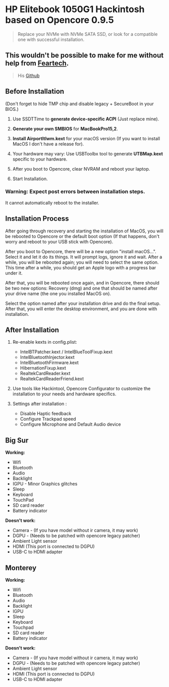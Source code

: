 # HP Elitebook 1050G1 Hackintosh based on Opencore 0.9.5
> Replace your NVMe with NVMe SATA SSD, or look for a compatible one with successful installation.

## This wouldn't be possible to make for me without help from [Feartech](https://www.tonymacx86.com/members/feartech.877703/#about).
>His [Github](https://github.com/feartech)

## Before Installation

(Don't forget to hide TMP chip and disable legacy + SecureBoot in your BIOS.)

1. Use SSDTTime to **generate device-specific ACPI** (Just replace mine).

2. **Generate your own SMBIOS** for **MacBookPro15,2**.

3. **Install AirportItlwm.kext** for your macOS version (If you want to install MacOS I don't have a release for).

4. Your hardware may vary: Use USBToolbx tool to generate **UTBMap.kext** specific to your hardware.

5. After you boot to Opencore, clear NVRAM and reboot your laptop.

6. Start Installation.

### Warning: Expect post errors between installation steps.
It cannot automatically reboot to the installer.

## Installation Process

After going through recovery and starting the installation of MacOS, you will be rebooted to Opencore or the default boot option (If that happens, don't worry and reboot to your USB stick with Opencore).

After you boot to Opencore, there will be a new option "install macOS...". Select it and let it do its things. It will prompt logs, ignore it and wait. After a while, you will be rebooted again; you will need to select the same option. This time after a while, you should get an Apple logo with a progress bar under it.

After that, you will be rebooted once again, and in Opencore, there should be two new options: Recovery (dmg) and one that should be named after your drive name (the one you installed MacOS on).

Select the option named after your installation drive and do the final setup. After that, you will enter the desktop environment, and you are done with installation.

## After Installation

1. Re-enable kexts in config.plist:
   - IntelBTPatcher.kext / IntelBlueToolFixup.kext
   - IntelBluetoothInjector.kext
   - IntelBluetoothFirmware.kext
   - HibernationFixup.kext
   - RealtekCardReader.kext
   - RealtekCardReaderFriend.kext

2. Use tools like Hackintool, Opencore Configurator to customize the installation to your needs and hardware specifics.

3. Settings after installation :
   - Disable Haptic feedback
   - Configure Trackpad speed
   - Configure Microphone and Default Audio device

## Big Sur

**Working:**

- Wifi
- Bluetooth
- Audio
- Backlight
- IGPU - Minor Graphics glitches
- Sleep
- Keyboard
- TouchPad
- SD card reader
- Battery indicator 

**Doesn't work:**

- Camera - (If you have model without ir camera, it may work)
- DGPU - (Needs to be patched with opencore legacy patcher)
- Ambient Light sensor 
- HDMI (This port is connected to DGPU)
- USB-C to HDMI adapter

## Monterey

**Working:**

- Wifi
- Bluetooth
- Audio
- Backlight
- IGPU
- Sleep
- Keyboard
- Touchpad
- SD card reader
- Battery indicator


**Doesn't work:**
- Camera - (If you have model without ir camera, it may work)
- DGPU - (Needs to be patched with opencore legacy patcher)
- Ambient Light sensor 
- HDMI (This port is connected to DGPU)
- USB-C to HDMI adapter

